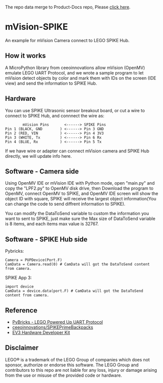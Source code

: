The repo data merge to Product-Docs repo, Please [click here](https://github.com/Matrix-Robotics/Products-documents/tree/main/Sensors/MVision_Resources/mPython%20Lib%20(for%20LEGO%20SPIKE)).

# mVision-SPIKE
An example for mVision Camera connect to LEGO SPIKE Hub.

## How it works
A MicroPython library from ceeoinnovations allow mVision (OpenMV) emulate LEGO UART Protocol, and we wrote a sample program to let mVision detect objects by color and mark them with IDs on the screen (IDE view) and send the information to SPIKE Hub.

## Hardware
You can use SPIKE Ultrasonic sensor breakout board, or cut a wire to connect to SPIKE Hub, and connnect the wire as:

            mVision Pins       <------> SPIKE Pins
    Pin 1 (BLACK, GND        ) <------> Pin 3 GND
    Pin 2 (RED, VIN          ) <------> Pin 4 3V3
    Pin 3 (WHITE, Tx         ) <------> Pin 6 Rx
    Pin 4 (BLUE, Rx          ) <------> Pin 5 Tx

If we have wire or adapter can connect mVision camera and SPIKE Hub directly, we will update info here.

## Software - Camera side
Using OpenMV IDE or mVision IDE with Python mode, open "main.py" and copy the "LPF2.py" to OpenMV disk drive, then Download the program to OpenMV, connect OpenMV to SPIKE, and OpenMV IDE screen will show the object ID with square, SPIKE will receive the largest object information(You can change the code to send diffrent information to SPIKE). 

You can modify the DataToSend variable to custom the information you want to sent to SPIKE, just make sure the Max size of DataToSend variable is 8 items, and each items max value is 32767.

## Software - SPIKE Hub side
Pybricks:
```
Camera = PUPDevice(Port.F)
CamData = Camera.read(0) # CamData will got the DataToSend content from camera.
```

SPIKE App 3:
```
import device
CamData = device.data(port.F) # CamData will got the DataToSend content from camera.
```

## Reference
 - [PyBricks - LEGO Powered Up UART Protocol](https://github.com/pybricks/technical-info/blob/master/uart-protocol.md)
 - [ceeoinnovations/SPIKEPrimeBackpacks](https://github.com/ceeoinnovations/SPIKEPrimeBackpacks)
 - [EV3 Hardware Developer Kit](https://education.lego.com/en-us/support/mindstorms-ev3/developer-kits)

## Disclaimer
LEGO® is a trademark of the LEGO Group of companies which does not sponsor, authorize or endorse this software.
The LEGO Group and contributors to this repo are not liable for any loss, injury or damage arising from the use or misuse of the provided code or hardware.


